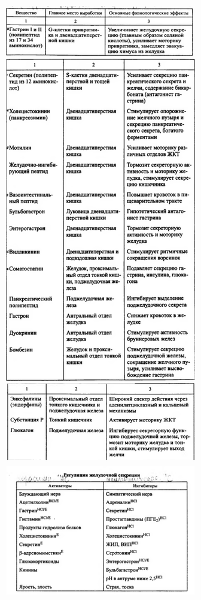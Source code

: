 ![](Pasted%20image%2020240306235345.png)
![](Pasted%20image%2020240306235357.png)
![](Pasted%20image%2020240306235408.png)


![](Pasted%20image%2020240307000755.png)